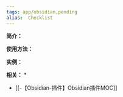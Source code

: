 ```yaml
---
tags: app/obsidian,pending 
alias:  Checklist
---
```

**简介：**


**使用方法：**


**实例：**


**相关：**
* 
* [[-【Obsidian-插件】Obsidian插件MOC]]

